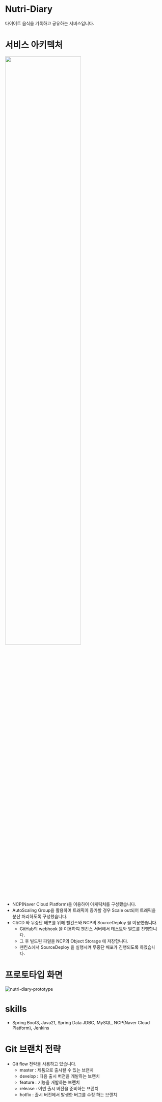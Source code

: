 # Nutri-Diary
다이어트 음식을 기록하고 공유하는 서비스입니다.
# 서비스 아키텍처
<a href="link"><img src="https://github.com/user-attachments/assets/79f1340e-415e-4b27-9c2c-e8a589139b93" width="70%"></a>
* NCP(Naver Cloud Platform)을 이용하여 아케틱처를 구성했습니다.
* AutoScaling Group을 활용하여 트래픽이 증가할 경우 Scale out되어 트래픽을 분산 처리하도록 구성했습니다.
* CI/CD 와 무중단 배포를 위해 젠킨스와 NCP의 SourceDeploy 을 이용했습니다.
  * GitHub의 webhook 을 이용하여 젠킨스 서버에서 테스트와 빌드를 진행합니다.
  * 그 후 빌드된 파일을 NCP의 Object Storage 에 저장합니다.
  * 젠킨스에서 SourceDeploy 을 실행시켜 무중단 배포가 진행되도록 하였습니다.
# 프로토타입 화면
![nutri-diary-prototype](https://github.com/user-attachments/assets/ccbbc96a-027e-46e2-829e-f724056f5dff)
# skills
- Spring Boot3, Java21, Spring Data JDBC, MySQL, NCP(Naver Cloud Platform), Jenkins
# Git 브랜치 전략
* Git flow 전략을 사용하고 있습니다.
  * master : 제품으로 출시될 수 있는 브랜치
  * develop : 다음 출시 버전을 개발하는 브랜치
  * feature : 기능을 개발하는 브랜치
  * release : 이번 출시 버전을 준비하는 브랜치
  * hotfix : 출시 버전에서 발생한 버그를 수정 하는 브랜치
